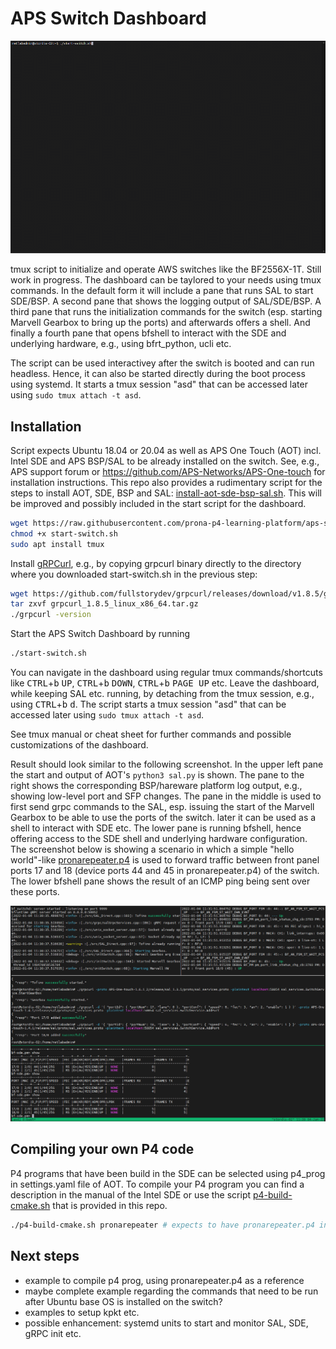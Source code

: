 # APS Switch Dashboard

![APS Switch Dashboard GIF screen capture](images/aps-switch-dashboard-small.gif)

tmux script to initialize and operate AWS switches like the BF2556X-1T. Still work in progress. The dashboard can be taylored to your needs using tmux commands. In the default form it will include a pane that runs SAL to start SDE/BSP. A second pane that shows the logging output of SAL/SDE/BSP. A third pane that runs the initialization commands for the switch (esp. starting Marvell Gearbox to bring up the ports) and afterwards offers a shell. And finally a fourth pane that opens bfshell to interact with the SDE and underlying hardware, e.g., using bfrt_python, ucli etc.

The script can be used interactivey after the switch is booted and can run headless. Hence, it can also be started directly during the boot process using systemd. It starts a tmux session "asd" that can be accessed later using `sudo tmux attach -t asd`.

## Installation

Script expects Ubuntu 18.04 or 20.04 as well as APS One Touch (AOT) incl. Intel SDE and APS BSP/SAL to be already installed on the switch. See, e.g., APS support forum or https://github.com/APS-Networks/APS-One-touch for installation instructions. This repo also provides a rudimentary script for the steps to install AOT, SDE, BSP and SAL: [install-aot-sde-bsp-sal.sh](scripts/install-aot-sde-bsp-sal.sh). This will be improved and possibly included in the start script for the dashboard.

```sh
wget https://raw.githubusercontent.com/prona-p4-learning-platform/aps-switch-dashboard/master/start-switch.sh
chmod +x start-switch.sh
sudo apt install tmux
```

Install [gRPCurl](https://github.com/fullstorydev/grpcurl), e.g., by copying grpcurl binary directly to the directory where you downloaded start-switch.sh in the previous step:

```sh
wget https://github.com/fullstorydev/grpcurl/releases/download/v1.8.5/grpcurl_1.8.5_linux_x86_64.tar.gz
tar zxvf grpcurl_1.8.5_linux_x86_64.tar.gz
./grpcurl -version
```

Start the APS Switch Dashboard by running

```sh
./start-switch.sh
```

You can navigate in the dashboard using regular tmux commands/shortcuts like <kbd>CTRL</kbd>+<kbd>b</kbd> <kbd>UP</kbd>, <kbd>CTRL</kbd>+<kbd>b</kbd> <kbd>DOWN</kbd>, <kbd>CTRL</kbd>+<kbd>b</kbd> <kbd>PAGE UP</kbd> etc. Leave the dashboard, while keeping SAL etc. running, by detaching from the tmux session, e.g., using <kbd>CTRL</kbd>+<kbd>b</kbd> <kbd>d</kbd>. The script starts a tmux session "asd" that can be accessed later using `sudo tmux attach -t asd`.

See tmux manual or cheat sheet for further commands and possible customizations of the dashboard. 

Result should look similar to the following screenshot. In the upper left pane the start and output of AOT's `python3 sal.py` is shown. The pane to the right shows the corresponding BSP/hareware platform log output, e.g., showing low-level port and SFP changes. The pane in the middle is used to first send grpc commands to the SAL, esp. issuing the start of the Marvell Gearbox to be able to use the ports of the switch. later it can be used as a shell to interact with SDE etc. The lower pane is running bfshell, hence offering access to the SDE shell and underlying hardware configuration. The screenshot below is showing a scenario in which a simple "hello world"-like [pronarepeater.p4](https://github.com/prona-p4-learning-platform/p4-boilerplate/tree/main/Example1-Repeater) is used to forward traffic between front panel ports 17 and 18 (device ports 44 and 45 in pronarepeater.p4) of the switch. The lower bfshell pane shows the result of an ICMP ping being sent over these ports.

![APS Switch Dashboard screenshot](images/asd-screenshot.png)

## Compiling your own P4 code

P4 programs that have been build in the SDE can be selected using p4_prog in settings.yaml file of AOT. To compile your P4 program you can find a description in the manual of the Intel SDE or use the script [p4-build-cmake.sh](scripts/p4-build-cmake.sh) that is provided in this repo.

```sh
./p4-build-cmake.sh pronarepeater # expects to have pronarepeater.p4 in the current directory
```

## Next steps

* example to compile p4 prog, using pronarepeater.p4 as a reference
* maybe complete example regarding the commands that need to be run after Ubuntu base OS is installed on the switch?
* examples to setup kpkt etc.
* possible enhancement: systemd units to start and monitor SAL, SDE, gRPC init etc.